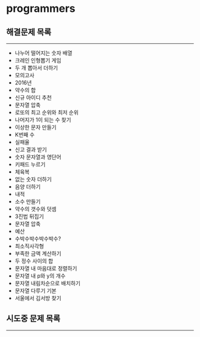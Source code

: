 # programmers

## 해결문제 목록 
***
- 나누어 떨어지는 숫자 배열
- 크레인 인형뽑기 게임
- 두 개 뽑아서 더하기
- 모의고사
- 2016년
- 약수의 합
- 신규 아이디 추천
- 문자열 압축
- 로또의 최고 순위와 최저 순위
- 나머지가 1이 되는 수 찾기
- 이상한 문자 만들기
- K번째 수
- 실패율
- 신고 결과 받기
- 숫자 문자열과 영단어
- 키패드 누르기
- 체육복
- 없는 숫자 더하기
- 음양 더하기
- 내적
- 소수 만들기
- 약수의 갯수와 덧셈
- 3진법 뒤집기
- 문자열 압축
- 예산
- 수박수박수박수박수?
- 최소직사각형
- 부족한 금액 계산하기
- 두 정수 사이의 합
- 문자열 내 마음대로 정렬하기
- 문자열 내 p와 y의 개수
- 문자열 내림차순으로 배치하기
- 문자열 다루기 기본
- 서울에서 김서방 찾기

## 시도중 문제 목록
***



